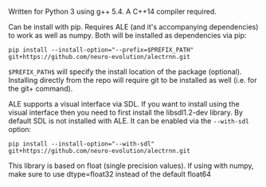 Written for Python 3 using g++ 5.4. A C++14 compiler required.

Can be install with pip. Requires ALE (and it's accompanying dependencies) to work as well as numpy. Both will be installed as dependencies via pip:

```
pip install --install-option="--prefix=$PREFIX_PATH" git+https://github.com/neuro-evolution/alectrnn.git
```

`$PREFIX_PATH$` will specify the install location of the package (optional). Installing directly from the repo will require git to be installed as well (i.e. for the git+ command).

ALE supports a visual interface via SDL. If you want to install using the visual interface then you need to first install the libsdl1.2-dev library. By default SDL is not installed with ALE. It can be enabled via the `--with-sdl` option:

```
pip install --install-option="--with-sdl" git+https://github.com/neuro-evolution/alectrnn.git
```

This library is based on float (single precision values). If using with numpy, make sure to use dtype=float32 instead of the default float64
